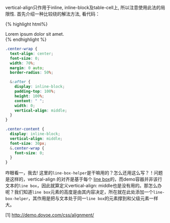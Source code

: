 vertical-align只作用于inline, inline-block及table-cell上, 所以注意使用此法的局限性.
首先介绍一种比较绕的解法方法, 看代码：

{% highlight html%}
<div class="center-wrap c1">
  <div class="center-content c2 center-wrap">
    <div class="center-content c3 center-wrap">
      <div class="center-content">
        Lorem ipsum dolor sit amet.
      </div>
    </div>
  </div>
</div>
{% endhighlight %}

```css
.center-wrap {
  text-align: center;
  font-size: 0;
  width: 70%;
  margin: 0 auto;
  border-radius: 50%;

  &:after {
    display: inline-block;
    padding-top: 100%;
    height: 100%;
    content: " ";
    width: 0;
    vertical-align: middle;
  }
}

.center-content {
  display: inline-block;
  vertical-align: middle;
  font-size: 30px;
  &.center-wrap {
    font-size: 0;
  }
}
```

咋眼看一，我去! 这里的`line-box-helper`是干嘛用的？怎么还用这么写？！问题是这样的，vertical-align 的对齐是基于每个 [line box](http://www.w3.org/TR/CSS21/visuren.html#inline-formatting)的，而demo容器并非该行文本的`line box`，因此就算定义vertical-align: middle也是没有用的。那怎么办呢？我们知道`line box`元素的高度是由其内容决定，所在就在此处添加一个`line-box-helper`，其作用是把与文本处于同一`line box`的元素撑到和父级元素一样大。

[1] http://demo.doyoe.com/css/alignment/

